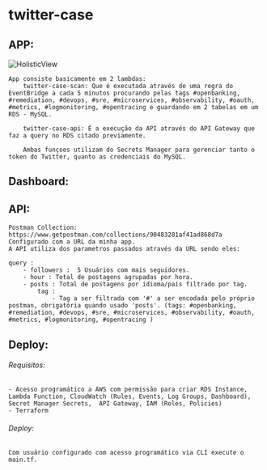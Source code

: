 # twitter-case
## APP:

   ![HolisticView](/img/Holistic)

    App consiste basicamente em 2 lambdas:
        twitter-case-scan: Que é executada através de uma regra do EventBridge a cada 5 minutos procurando pelas tags #openbanking, #remediation, #devops, #sre, #microservices, #observability, #oauth, #metrics, #logmonitoring, #opentracing e guardando em 2 tabelas em um RDS - MySQL.

        twitter-case-api: É a execução da API através do API Gateway que faz a query no RDS citado previamente.

        Ambas funçoes utilizam do Secrets Manager para gerenciar tanto o token do Twitter, quanto as credenciais do MySQL.
## Dashboard:


## API:
    Postman Collection: https://www.getpostman.com/collections/90483281af41ad868d7a
    Configurado com a URL da minha app.
    A API utiliza dos parametros passados através da URL sendo eles:

    query :
        - followers :  5 Usuários com mais seguidores.
        - hour : Total de postagens agrupadas por hora.
        - posts : Total de postagens por idioma/país filtrado por tag.
            tag :
                - Tag a ser filtrada com '#' a ser encodada pelo próprio postman, obrigatória quando usado 'posts'. (tags: #openbanking, #remediation, #devops, #sre, #microservices, #observability, #oauth, #metrics, #logmonitoring, #opentracing )



## Deploy:
###### Requisitos:
    - Acesso programático a AWS com permissão para criar RDS Instance, Lambda Function, CloudWatch (Rules, Events, Log Groups, Dashboard), Secret Manager Secrets,  API Gateway, IAM (Roles, Policies)
    - Terraform
    
###### Deploy:
    Com usuário configurado com acesso programático via CLI execute o main.tf.

